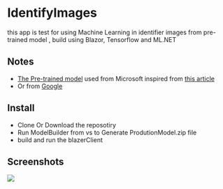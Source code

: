 # IdentifyImages
this app is test for using Machine Learning in identifier images from pre-trained model , build using Blazor, Tensorflow and ML.NET

## Notes
* <a href="https://github.com/dotnet/machinelearning-samples/tree/master/samples/csharp/getting-started/DeepLearning_ImageClassification_TensorFlow/ImageClassification/assets/inputs/inception" >The Pre-trained model</a> used from Microsoft inspired from <a href="https://docs.microsoft.com/en-us/dotnet/machine-learning/tutorials/image-classification">this article</a>
* Or from <a href="https://storage.googleapis.com/download.tensorflow.org/models/inception5h.zip">Google</a>


## Install
- Clone Or Download the reposotiry
- Run ModelBuilder from vs to Generate ProdutionModel.zip file
- build and run the blazerClient

## Screenshots
<img src="https://github.com/aboelkassem/IdentifyImages/blob/master/identitfyTesting.gif"/>

